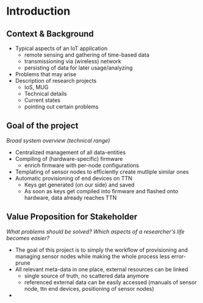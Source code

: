 # Introduction
## Context & Background
- Typical aspects of an IoT application
    - remote sensing and gathering of time-based data
    - transmissioning via (wireless) network
    - persisting of data for later usage/analyzing
- Problems that may arise
- Description of research projects
    - IoS, MUG
    - Technical details
    - Current states
    - pointing out certain problems
## Goal of the project
*Broad system overview (technical range)*

- Centralized management of all data-entities
- Compiling of (hardware-specific) firmware
    - enrich firmware with per-node configurations 
- Templating of sensor nodes to efficiently create mutliple similar ones
- Automatic provisioning of end devices on TTN
    - Keys get generated (on our side) and saved
    - As soon as keys get compiled into firmware and flashed onto hardware, data already reaches TTN

## Value Proposition for Stakeholder
*What problems should be solved? Which aspects of a researcher's life becomes easier?*

- The goal of this project is to simply the workflow of provisioning and managing sensor nodes while making the whole process less error-prune
- All relevant meta-data in one place, external resources can be linked
    -  single source of truth, no scattered data anymore
    - referenced external data can be easily accessed (manuals of sensor node, ttn end devices, positioning of sensor nodes) 
-